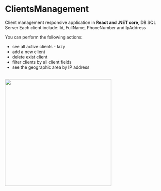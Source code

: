 # ClientsManagement

Client management responsive application in **React and .NET core**, DB SQL Server
Each client include:
Id, FullName, PhoneNumber and IpAddress

You can perform the following actions:
* see all active clients - lazy
* add a new client
* delete exist client
* filter clients by all client fields
* see the geographic area by IP address

<br/>
<kbd><img src="fronted/public/images/appImapge.PNG" height="350"></kbd>
<br/>

